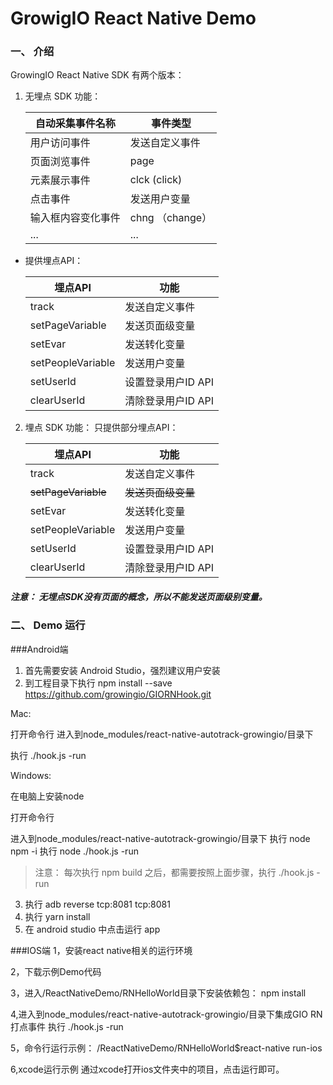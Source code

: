 # GrowigIO React Native Demo

### 一、 介绍

GrowingIO React Native SDK 有两个版本：
1. 无埋点 SDK 功能：

    |自动采集事件名称   |事件类型   |
    |---|---|
    |用户访问事件   |发送自定义事件   |
    |页面浏览事件   |page   |
    |元素展示事件   |clck (click)   |
    |点击事件   |发送用户变量   |
    |输入框内容变化事件   |chng （change）   |
    |...|...   |
  - 提供埋点API：

    |埋点API   |功能   |
    |---|---|
    |track   |发送自定义事件   |
    |setPageVariable   |发送页面级变量   |
    |setEvar   |发送转化变量   |
    |setPeopleVariable   |发送用户变量   |
    |setUserId   |设置登录用户ID API   |
    |clearUserId   |清除登录用户ID API   |

2. 埋点 SDK 功能：
   只提供部分埋点API：

    |埋点API   |功能   |
    |---|---|
    |track   |发送自定义事件   |
    |~~setPageVariable~~  |~~发送页面级变量~~   |
    |setEvar   |发送转化变量   |
    |setPeopleVariable   |发送用户变量   |
    |setUserId   |设置登录用户ID API   |
    |clearUserId   |清除登录用户ID API   |

##### 注意： 无埋点SDK没有页面的概念，所以不能发送页面级别变量。


### 二、 Demo 运行

###Android端
1. 首先需要安装 Android Studio，强烈建议用户安装
2. 到工程目录下执行 npm install --save https://github.com/growingio/GIORNHook.git


Mac:

打开命令行
进入到node_modules/react-native-autotrack-growingio/目录下

执行 ./hook.js -run




Windows:

在电脑上安装node

打开命令行

进入到node_modules/react-native-autotrack-growingio/目录下
执行 node npm -i
执行 node ./hook.js -run



>  注意： 每次执行 npm build 之后，都需要按照上面步骤，执行 ./hook.js -run


3. 执行 adb reverse tcp:8081 tcp:8081
4. 执行 yarn install
5. 在 android studio 中点击运行 app

###IOS端
1，安装react native相关的运行环境

2，下载示例Demo代码

3，进入/ReactNativeDemo/RNHelloWorld目录下安装依赖包：
   npm install
   
4,进入到node_modules/react-native-autotrack-growingio/目录下集成GIO RN打点事件
 执行 ./hook.js -run
 
5，命令行运行示例：
   /ReactNativeDemo/RNHelloWorld$react-native run-ios
   
6,xcode运行示例
  通过xcode打开ios文件夹中的项目，点击运行即可。
  
